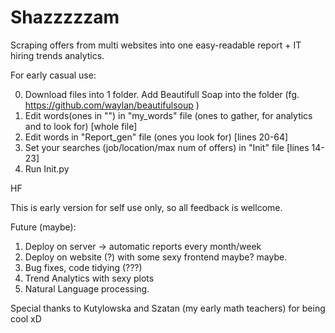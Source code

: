 # Shazzzzzam

Scraping offers from multi websites into one easy-readable report + IT hiring trends analytics.


For early casual use:

0. Download files into 1 folder. Add Beautifull Soap into the folder (fg. https://github.com/waylan/beautifulsoup )
1. Edit words(ones in "") in "my_words" file (ones to gather, for analytics and to look for) [whole file]
2. Edit words in "Report_gen" file (ones you look for) [lines 20-64]
3. Set your searches (job/location/max num of offers) in "Init" file [lines 14-23]
4. Run Init.py

HF

This is early version for self use only, so all feedback is wellcome.

Future (maybe):
1. Deploy on server -> automatic reports every month/week
2. Deploy on website (?) with some sexy frontend maybe? maybe.
3. Bug fixes, code tidying (???)
4. Trend Analytics with sexy plots
5. Natural Language processing.

Special thanks to Kutylowska and Szatan (my early math teachers) for being cool xD
